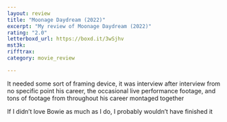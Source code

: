 ```yaml
---
layout: review
title: "Moonage Daydream (2022)"
excerpt: "My review of Moonage Daydream (2022)"
rating: "2.0"
letterboxd_url: https://boxd.it/3wSjhv
mst3k: 
rifftrax: 
category: movie_review

---
```


It needed some sort of framing device, it was interview after interview from no specific point his career, the occasional live performance footage, and tons of footage from throughout his career montaged together

If I didn’t love Bowie as much as I do, I probably wouldn’t have finished it